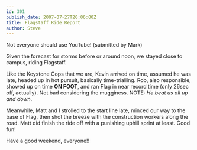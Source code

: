 ```yaml
---
id: 301
publish_date: 2007-07-27T20:06:00Z
title: Flagstaff Ride Report
author: Steve
---
```

  
Not everyone should use YouTube! (submitted by Mark)

Given the forecast for storms before or around noon, we stayed close to campus, riding Flagstaff.

Like the Keystone Cops that we are, Kevin arrived on time, assumed he was late, headed up in hot pursuit, basically time-trialling. Rob, also responsible, showed up on time **ON FOOT**, and ran Flag in near record time (only 26sec off, actually). Not bad considering the mugginess. NOTE: _He beat us all up and down_.

Meanwhile, Matt and I strolled to the start line late, minced our way to the base of Flag, then shot the breeze with the construction workers along the road. Matt did finish the ride off with a punishing uphill sprint at least. Good fun!

Have a good weekend, everyone!!